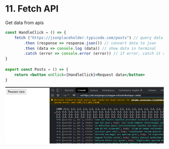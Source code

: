 # 11. Fetch API

Get data from apis

```jsx
const HandleClick = () => {
    fetch ("https://jsonplaceholder.typicode.com/posts") // query data to api
        .then (response => response.json()) // convert data to json
        .then (data => console.log (data)) // show data in terminal
        .catch (error => console.error (error)) // if error, catch it and sho in terminal
}

export const Posts = () => {
    return <button onClick={HandleClick}>Request data</button>
}
```

![Untitled](11%20Fetch%20API%209392a4316a3e47958fd4fc22c69b445e/Untitled.png)